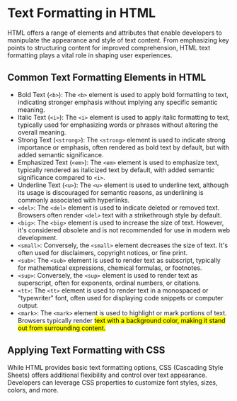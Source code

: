 # Text Formatting in HTML

HTML offers a range of elements and attributes that enable developers to manipulate the appearance and style of text content. From emphasizing key points to structuring content for improved comprehension, HTML text formatting plays a vital role in shaping user experiences.

## Common Text Formatting Elements in HTML

- Bold Text (`<b>`): The `<b>` element is used to apply bold formatting to text, indicating stronger emphasis without implying any specific semantic meaning.
- Italic Text (`<i>`): The `<i>` element is used to apply italic formatting to text, typically used for emphasizing words or phrases without altering the overall meaning.
- Strong Text (`<strong>`): The `<strong>` element is used to indicate strong importance or emphasis, often rendered as bold text by default, but with added semantic significance.
- Emphasized Text (`<em>`): The `<em>` element is used to emphasize text, typically rendered as italicized text by default, with added semantic significance compared to `<i>`.
- Underline Text (`<u>`): The `<u>` element is used to underline text, although its usage is discouraged for semantic reasons, as underlining is commonly associated with hyperlinks.
- `<del>`: The `<del>` element is used to indicate deleted or removed text. Browsers often render `<del>` text with a strikethrough style by default.
- `<big>`: The `<big>` element is used to increase the size of text. However, it's considered obsolete and is not recommended for use in modern web development.
- `<small>`: Conversely, the `<small>` element decreases the size of text. It's often used for disclaimers, copyright notices, or fine print.
- `<sub>`: The `<sub>` element is used to render text as subscript, typically for mathematical expressions, chemical formulas, or footnotes.
- `<sup>`: Conversely, the `<sup>` element is used to render text as superscript, often for exponents, ordinal numbers, or citations.
- `<tt>`: The `<tt>` element is used to render text in a monospaced or "typewriter" font, often used for displaying code snippets or computer output.
- `<mark>`: The `<mark>` element is used to highlight or mark portions of text. Browsers typically render <mark> text with a background color, making it stand out from surrounding content.

## Applying Text Formatting with CSS
While HTML provides basic text formatting options, CSS (Cascading Style Sheets) offers additional flexibility and control over text appearance. Developers can leverage CSS properties to customize font styles, sizes, colors, and more.
